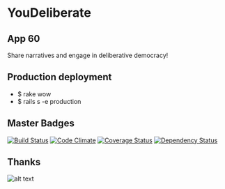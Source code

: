 # YouDeliberate

## App 60
Share narratives and engage in deliberative democracy!

## Production deployment
* $ rake wow
* $ rails s -e production

## Master Badges
[![Build Status](https://travis-ci.org/felixsoum/youdeliberate.png?branch=master)](https://travis-ci.org/felixsoum/youdeliberate)
[![Code Climate](https://codeclimate.com/github/felixsoum/youdeliberate.png)](https://codeclimate.com/github/felixsoum/youdeliberate)
[![Coverage Status](https://coveralls.io/repos/felixsoum/youdeliberate/badge.png?branch=master)](https://coveralls.io/r/felixsoum/youdeliberate?branch=master)
[![Dependency Status](https://gemnasium.com/felixsoum/youdeliberate.svg)](https://gemnasium.com/felixsoum/youdeliberate)

## Thanks
![alt text](http://rubyonrails.org/images/pages/download/ruby.png "Ruby")
